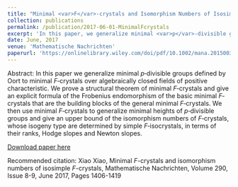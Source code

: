 ```yaml
---
title: "Minimal <var>F</var>-crystals and Isomorphism Numbers of Isosimple <var>F</var>-crystals"
collection: publications
permalink: /publication/2017-06-01-MinimalFcrystals
excerpt: 'In this paper, we generalize minimal <var>p</var>‐divisible groups to minimal <var>F</var>-crystals. Using minimal heights, we give an estimate of isomorphism number of isosimple <var>F</var>-crystals.'
date: June, 2017
venue: 'Mathematische Nachrichten'
paperurl: 'https://onlinelibrary.wiley.com/doi/pdf/10.1002/mana.201500367'
---
```

Abstract: In this paper we generalize minimal <var>p</var>‐divisible groups defined by Oort to minimal <var>F</var>‐crystals over algebraically closed fields of positive characteristic. We prove a structural theorem of minimal <var>F</var>‐crystals and give an explicit formula of the Frobenius endomorphism of the basic minimal <var>F</var>‐crystals that are the building blocks of the general minimal <var>F</var>‐crystals. We then use minimal <var>F</var>‐crystals to generalize minimal heights of <var>p</var>‐divisible groups and give an upper bound of the isomorphism numbers of <var>F</var>‐crystals, whose isogeny type are determined by simple <var>F</var>‐isocrystals, in terms of their ranks, Hodge slopes and Newton slopes. 

[Download paper here](https://onlinelibrary.wiley.com/doi/pdf/10.1002/mana.201500367)

Recommended citation: Xiao Xiao, Minimal <var>F</var>-crystals and isomorphism numbers of isosimple <var>F</var>-crystals, Mathematische Nachrichten, Volume 290, Issue 8-9, June 2017, Pages 1406-1419